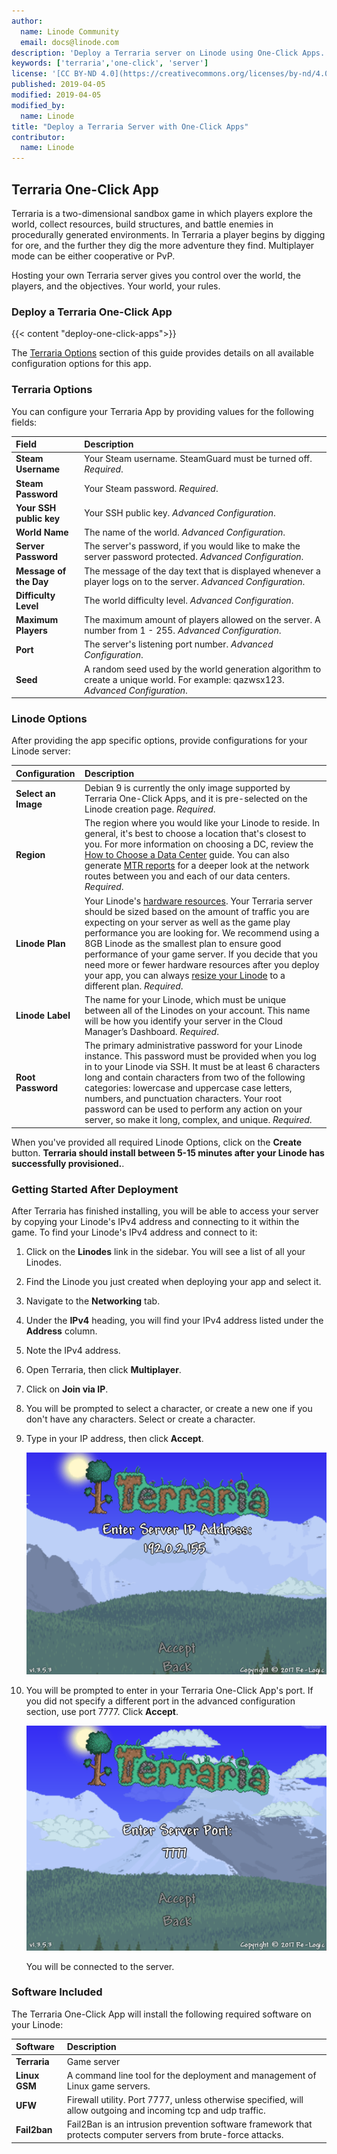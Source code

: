 ```yaml
---
author:
  name: Linode Community
  email: docs@linode.com
description: 'Deploy a Terraria server on Linode using One-Click Apps.'
keywords: ['terraria','one-click', 'server']
license: '[CC BY-ND 4.0](https://creativecommons.org/licenses/by-nd/4.0)'
published: 2019-04-05
modified: 2019-04-05
modified_by:
  name: Linode
title: "Deploy a Terraria Server with One-Click Apps"
contributor:
  name: Linode
---
```


## Terraria One-Click App

Terraria is a two-dimensional sandbox game in which players explore the world, collect resources, build structures, and battle enemies in procedurally generated environments. In Terraria a player begins by digging for ore, and the further they dig the more adventure they find. Multiplayer mode can be either cooperative or PvP.

Hosting your own Terraria server gives you control over the world, the players, and the objectives. Your world, your rules.

### Deploy a Terraria One-Click App

{{< content "deploy-one-click-apps">}}

The [Terraria Options](#terraria-options) section of this guide provides details on all available configuration options for this app.

### Terraria Options

You can configure your Terraria App by providing values for the following fields:

| **Field** | **Description** |
|:--------------|:------------|
| **Steam Username** | Your Steam username. SteamGuard must be turned off. *Required*. |
| **Steam Password** | Your Steam password. *Required*. |
| **Your SSH public key** | Your SSH public key. *Advanced Configuration*. |
| **World Name** | The name of the world. *Advanced Configuration*. |
| **Server Password** | The server's password, if you would like to make the server password protected. *Advanced Configuration*. |
| **Message of the Day** | The message of the day text that is displayed whenever a player logs on to the server. *Advanced Configuration*. |
| **Difficulty Level** | The world difficulty level. *Advanced Configuration*. |
| **Maximum Players** | The maximum amount of players allowed on the server. A number from 1 - 255. *Advanced Configuration*. |
| **Port** | The server's listening port number. *Advanced Configuration*. |
| **Seed** | A random seed used by the world generation algorithm to create a unique world. For example: qazwsx123. *Advanced Configuration*. |


### Linode Options

After providing the app specific options, provide configurations for your Linode server:

| **Configuration** | **Description** |
|:--------------|:------------|
| **Select an Image** | Debian 9 is currently the only image supported by Terraria One-Click Apps, and it is pre-selected on the Linode creation page. *Required*. |
| **Region** | The region where you would like your Linode to reside. In general, it's best to choose a location that's closest to you. For more information on choosing a DC, review the [How to Choose a Data Center](/docs/platform/how-to-choose-a-data-center) guide. You can also generate [MTR reports](/docs/networking/diagnostics/diagnosing-network-issues-with-mtr/) for a deeper look at the network routes between you and each of our data centers. *Required*. |
| **Linode Plan** | Your Linode's [hardware resources](/docs/platform/how-to-choose-a-linode-plan/#hardware-resource-definitions). Your Terraria server should be sized based on the amount of traffic you are expecting on your server as well as the game play performance you are looking for. We recommend using a 8GB Linode as the smallest plan to ensure good performance of your game server. If you decide that you need more or fewer hardware resources after you deploy your app, you can always [resize your Linode](/docs/platform/disk-images/resizing-a-linode/) to a different plan. *Required*. |
| **Linode Label** | The name for your Linode, which must be unique between all of the Linodes on your account. This name will be how you identify your server in the Cloud Manager’s Dashboard. *Required*. |
| **Root Password** | The primary administrative password for your Linode instance. This password must be provided when you log in to your Linode via SSH. It must be at least 6 characters long and contain characters from two of the following categories: lowercase and uppercase case letters, numbers, and punctuation characters. Your root password can be used to perform any action on your server, so make it long, complex, and unique. *Required*. |

When you've provided all required Linode Options, click on the **Create** button. **Terraria should install between 5-15 minutes after your Linode has successfully provisioned.**.

### Getting Started After Deployment

After Terraria has finished installing, you will be able to access your server by copying your Linode's IPv4 address and connecting to it within the game. To find your Linode's IPv4 address and connect to it:

1. Click on the **Linodes** link in the sidebar. You will see a list of all your Linodes.

2. Find the Linode you just created when deploying your app and select it.

3. Navigate to the **Networking** tab.

4. Under the **IPv4** heading, you will find your IPv4 address listed under the **Address** column.

5. Note the IPv4 address.

6. Open Terraria, then click **Multiplayer**.

7. Click on **Join via IP**.

8. You will be prompted to select a character, or create a new one if you don't have any characters. Select or create a character.

9. Type in your IP address, then click **Accept**.

    ![Enter your Linode's IP address.](terraria-one-click-enter-ip.png)

10. You will be prompted to enter in your Terraria One-Click App's port. If you did not specify a different port in the advanced configuration section, use port 7777. Click **Accept**.

    ![Enter the Terraria server's port](terraria-one-click-enter-port.png)

    You will be connected to the server.

### Software Included

The Terraria One-Click App will install the following required software on your Linode:

| **Software** | **Description** |
|:--------------|:------------|
| **Terraria** | Game server |
| **Linux GSM** | A command line tool for the deployment and management of Linux game servers. |
| **UFW** | Firewall utility. Port 7777, unless otherwise specified, will allow outgoing and incoming tcp and udp traffic. |
| **Fail2ban** | Fail2Ban is an intrusion prevention software framework that protects computer servers from brute-force attacks. |